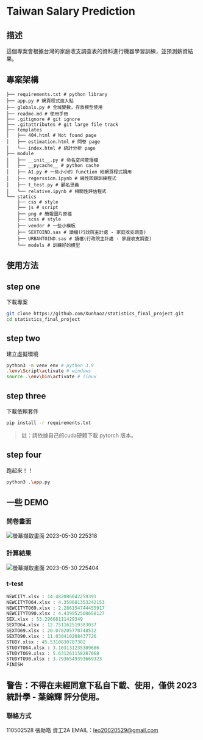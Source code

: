 # Taiwan Salary Prediction

## 描述
這個專案會根據台灣的家庭收支調查表的資料進行機器學習訓練，並預測薪資結果。

## 專案架構
```
├── requirements.txt # python library
├── app.py # 網頁程式進入點
├── globals.py # 全域變數，存放模型使用
├── readme.md # 使用手冊
├── .gitignore # git ignore
├── .gitattributes # git large file track
├── templates
│   ├── 404.html # Not found page
│   ├── estimation.html # 問卷 page
│   └── index.html # 統計分析 page
├── module
│   ├── __init__.py # 命名空间管理檔
│   ├── __pycache__ # python cache 
│   ├── AI.py # 一些小小的 function 給網頁程式調用
│   ├── regerssion.ipynb # 線性回歸訓練程式
│   ├── t_test.py # 顧名思義
│   └── relative.ipynb # 相關性評估程式
└── statics
    ├── css # style
    ├── js # script
    ├── png # 簡報圖片原檔
    ├── scss # style
    ├── vendor # 一些小模板
    ├── SEXTOIND.sas # 讀檔(行政院主計處 - 家庭收支調查)
    ├── URBANTOIND.sas # 讀檔(行政院主計處 - 家庭收支調查)
    └── models # 訓練好的模型
```

## 使用方法
## step one
下載專案
```sh
git clone https://github.com/Xunhaoz/statistics_final_project.git
cd statistics_final_project
```
## step two
建立虛擬環境
```sh
python3 -m venv env # python 3.9
.\env\Script\activate # windows
source .\env\bin\activate # linux
```
## step three
下載依賴套件
```sh
pip install -r requirements.txt
```
> 註：請依據自己的cuda硬體下載 pytorch 版本。
## step four
跑起來！！
```sh
python3 .\app.py
```

## 一些 DEMO
### 問卷畫面
![螢幕擷取畫面 2023-05-30 225318](https://github.com/Xunhaoz/statistics_final_project/assets/84084535/da613ce8-ba4c-40c3-90be-3ee0afcbe118)
### 計算結果
![螢幕擷取畫面 2023-05-30 225404](https://github.com/Xunhaoz/statistics_final_project/assets/84084535/d5db7784-b3f5-4545-9ea9-0a1c9130e3dc)
### t-test
```py
NEWCITY.xlsx : 14.482086042259391
NEWCITYTO64.xlsx : 4.359681353242153
NEWCITYTO69.xlsx : 2.286154744455917
NEWCITYTO90.xlsx : 4.439952508658127
SEX.xlsx : 53.29668111429349
SEXTO64.xlsx : 12.751162519383037
SEXTO69.xlsx : 20.078205770748532
SEXTO90.xlsx : 11.030410208437726
STUDY.xlsx : 45.5310830787382
STUDYTO64.xlsx : 3.103131235309686
STUDYTO69.xlsx : 5.631261158287068
STUDYTO90.xlsx : 3.7936549393669323
FINISH
```

## 警告：不得在未經同意下私自下載、使用，僅供 2023 統計學 - 葉錦輝 評分使用。
### 聯絡方式
110502528 張勛皓 資工2A
EMAIL：leo20020529@gmail.com
